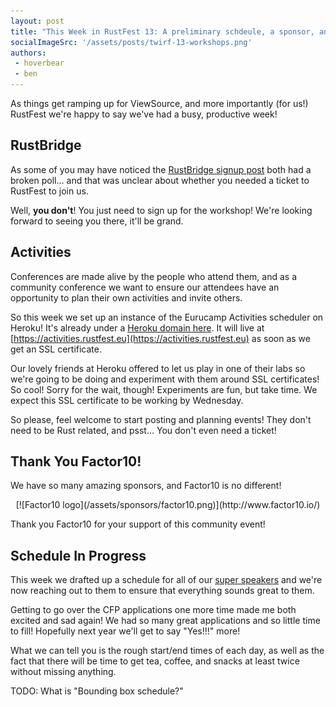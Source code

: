 ```yaml
---
layout: post
title: "This Week in RustFest 13: A preliminary schdeule, a sponsor, and activities!"
socialImageSrc: '/assets/posts/twirf-13-workshops.png'
authors:
 - hoverbear
 - ben
---
```


As things get ramping up for ViewSource, and more importantly (for us!) RustFest we're happy to say we've had a busy, productive week!

## RustBridge

As some of you may have noticed the [RustBridge signup post](http://discourse.opentechschool.org/t/rustbridge-workshop-sept-18th-berlin-together-with-rustfest/1849) both had a broken poll... and that was unclear about whether you needed a ticket to RustFest to join us.

Well, **you don't**! You just need to sign up for the workshop! We're looking forward to seeing you there, it'll be grand.

## Activities

Conferences are made alive by the people who attend them, and as a community conference we want to ensure our attendees have an opportunity to plan their own activities and invite others.

So this week we set up an instance of the Eurucamp Activities scheduler on Heroku! It's already under a [Heroku domain here](https://rustfest-activities.herokuapp.com/). It will live at [https://activities.rustfest.eu](https://activities.rustfest.eu) as soon as we get an SSL certificate.

Our lovely friends at Heroku offered to let us play in one of their labs so we're going to be doing and experiment with them around SSL certificates! So cool! Sorry for the wait, though! Experiments are fun, but take time. We expect this SSL certificate to be working by Wednesday.

So please, feel welcome to start posting and planning events! They don't need to be Rust related, and psst... You don't even need a ticket!

## Thank You Factor10!

We have so many amazing sponsors, and Factor10 is no different!

<p style="text-align: center" markdown="1">
[![Factor10 logo](/assets/sponsors/factor10.png)](http://www.factor10.io/)
</p>

Thank you Factor10 for your support of this community event!

## Schedule In Progress

This week we drafted up a schedule for all of our [super speakers](/talks/) and we're now reaching out to them to ensure that everything sounds great to them.

Getting to go over the CFP applications one more time made me both excited and sad again! We had so many great applications and so little time to fill! Hopefully next year we'll get to say "Yes!!!" more!

What we can tell you is the rough start/end times of each day, as well as the fact that there will be time to get tea, coffee, and snacks at least twice without missing anything.

TODO: What is "Bounding box schedule?"
